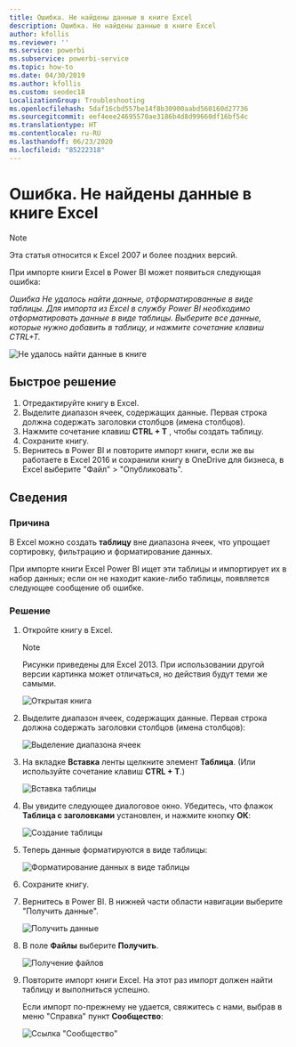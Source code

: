 ```yaml
---
title: Ошибка. Не найдены данные в книге Excel
description: Ошибка. Не найдены данные в книге Excel
author: kfollis
ms.reviewer: ''
ms.service: powerbi
ms.subservice: powerbi-service
ms.topic: how-to
ms.date: 04/30/2019
ms.author: kfollis
ms.custom: seodec18
LocalizationGroup: Troubleshooting
ms.openlocfilehash: 5daf16cbd557be14f8b30900aabd560160d27736
ms.sourcegitcommit: eef4eee24695570ae3186b4d8d99660df16bf54c
ms.translationtype: HT
ms.contentlocale: ru-RU
ms.lasthandoff: 06/23/2020
ms.locfileid: "85222318"
---
```

# <a name="error-we-couldnt-find-any-data-in-your-excel-workbook"></a>Ошибка. Не найдены данные в книге Excel

>[!NOTE]  
>Эта статья относится к Excel 2007 и более поздних версий.

При импорте книги Excel в Power BI может появиться следующая ошибка:

*Ошибка Не удалось найти данные, отформатированные в виде таблицы. Для импорта из Excel в службу Power BI необходимо отформатировать данные в виде таблицы. Выберите все данные, которые нужно добавить в таблицу, и нажмите сочетание клавиш CTRL+T.*

![Не удалось найти данные в книге](media/service-admin-troubleshoot-excel-workbook-data/power-bi-we-couldnt-find-any-data.png)

## <a name="quick-solution"></a>Быстрое решение
1. Отредактируйте книгу в Excel.
2. Выделите диапазон ячеек, содержащих данные. Первая строка должна содержать заголовки столбцов (имена столбцов).
3. Нажмите сочетание клавиш **CTRL + T** , чтобы создать таблицу.
4. Сохраните книгу.
5. Вернитесь в Power BI и повторите импорт книги, если же вы работаете в Excel 2016 и сохранили книгу в OneDrive для бизнеса, в Excel выберите "Файл" > "Опубликовать".

## <a name="details"></a>Сведения
### <a name="cause"></a>Причина
В Excel можно создать **таблицу** вне диапазона ячеек, что упрощает сортировку, фильтрацию и форматирование данных.

При импорте книги Excel Power BI ищет эти таблицы и импортирует их в набор данных; если он не находит какие-либо таблицы, появляется следующее сообщение об ошибке.

### <a name="solution"></a>Решение
1. Откройте книгу в Excel. 
    >[!NOTE]
    >Рисунки приведены для Excel 2013. При использовании другой версии картинка может отличаться, но действия будут теми же самыми.
    
    ![Открытая книга](media/service-admin-troubleshoot-excel-workbook-data/power-bi-troubleshoot-excel-worksheet-1.png)
2. Выделите диапазон ячеек, содержащих данные. Первая строка должна содержать заголовки столбцов (имена столбцов):
   
    ![Выделение диапазона ячеек](media/service-admin-troubleshoot-excel-workbook-data/power-bi-troubleshoot-excel-worksheet-2.png)
3. На вкладке **Вставка** ленты щелкните элемент **Таблица**. (Или используйте сочетание клавиш **CTRL + T**.)
   
    ![Вставка таблицы](media/service-admin-troubleshoot-excel-workbook-data/power-bi-troubleshoot-excel-worksheet-3.png)
4. Вы увидите следующее диалоговое окно. Убедитесь, что флажок **Таблица с заголовками** установлен, и нажмите кнопку **ОК**:
   
    ![Создание таблицы](media/service-admin-troubleshoot-excel-workbook-data/power-bi-troubleshoot-excel-create-table.png)
5. Теперь данные форматируются в виде таблицы:
   
    ![Форматирование данных в виде таблицы](media/service-admin-troubleshoot-excel-workbook-data/power-bi-troubleshoot-excel-table.png)
6. Сохраните книгу.
7. Вернитесь в Power BI. В нижней части области навигации выберите "Получить данные".
   
    ![Получить данные](media/service-admin-troubleshoot-excel-workbook-data/power-bi-get-data.png)
8. В поле **Файлы** выберите **Получить**.
   
    ![Получение файлов](media/service-admin-troubleshoot-excel-workbook-data/power-bi-get-files.png)
9. Повторите импорт книги Excel. На этот раз импорт должен найти таблицу и выполниться успешно.
   
    Если импорт по-прежнему не удается, свяжитесь с нами, выбрав в меню "Справка" пункт **Сообщество**:
   
    ![Ссылка "Сообщество"](media/service-admin-troubleshoot-excel-workbook-data/power-bi-question-menu-community.png)
